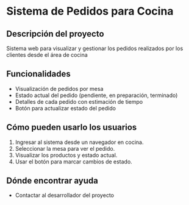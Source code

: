 # Sistema de Pedidos para Cocina

## Descripción del proyecto
Sistema web para visualizar y gestionar los pedidos realizados por los clientes desde el área de cocina

## Funcionalidades
- Visualización de pedidos por mesa
- Estado actual del pedido (pendiente, en preparación, terminado)
- Detalles de cada pedido con estimación de tiempo
- Botón para actualizar estado del pedido

## Cómo pueden usarlo los usuarios
1. Ingresar al sistema desde un navegador en cocina.
2. Seleccionar la mesa para ver el pedido.
3. Visualizar los productos y estado actual.
4. Usar el botón para marcar cambios de estado.

## Dónde encontrar ayuda
- Contactar al desarrollador del proyecto



